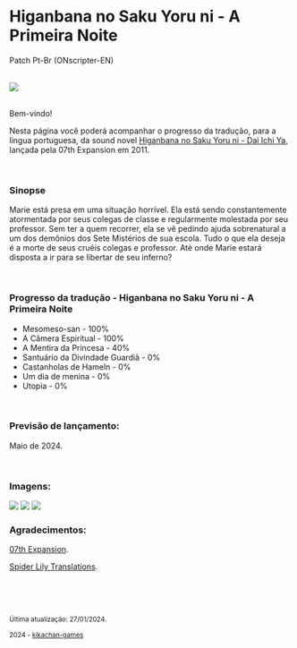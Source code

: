 <h1>Higanbana no Saku Yoru ni - A Primeira Noite</h1>
<p>Patch Pt-Br (ONscripter-EN)</p>
<br/>
<img src="https://kikachangames.github.io/kikachangames/higanbana.jpg">
<br/>
<br/>
<p>Bem-vindo!<p/>

<p>Nesta página você poderá acompanhar o progresso da tradução, para a língua portuguesa, da sound novel <a href="https://vndb.org/v7576" target="_blank"> Higanbana no Saku Yoru ni - Dai Ichi Ya</a>, lançada pela 07th Expansion em 2011.</p>
<br/>
<h3>Sinopse</h3>
<p>Marie está presa em uma situação horrível. Ela está sendo constantemente atormentada por seus colegas de classe e regularmente molestada por seu professor. Sem ter a quem recorrer, ela se vê pedindo ajuda sobrenatural a um dos demônios dos Sete Mistérios de sua escola. Tudo o que ela deseja é a morte de seus cruéis colegas e professor. Até onde Marie estará disposta a ir para se libertar de seu inferno?</p>
<br/>

<h3>Progresso da tradução - Higanbana no Saku Yoru ni - A Primeira Noite</h3>
<ul>
    <li>Mesomeso-san - 100%</li>
    <li>A Câmera Espiritual - 100%</li>
    <li>A Mentira da Princesa - 40%</li>
    <li>Santuário da Divindade Guardiã - 0%</li>
    <li>Castanholas de Hameln - 0%</li>
    <li>Um dia de menina - 0%</li>
    <li>Utopia - 0%</li>
</ul>
<br/>
<h3>Previsão de lançamento:</h3>
<p>Maio de 2024.</p>
<br/>
<h3>Imagens:</h3>
<img src="https://kikachangames.github.io/kikachangames/hg1.png">
<img src="https://kikachangames.github.io/kikachangames/hg2.png">
<img src="https://kikachangames.github.io/kikachangames/hg3.png">
<br/>
<h3>Agradecimentos:</h3>
<p><a href="https://07th-expansion.net" target="_blank">07th Expansion</a>.</p>
<p><a href="https://www.spiderlilytranslations.com" target="_blank">Spider Lily Translations</a>.</p>
<br/>
<br/>
<br/>
<p><small>Última atualização: 27/01/2024.</small></p>
<p><small>2024 - <a href="https://kikachan-games.itch.io/" target="_blank">kikachan-games</a></small></p>
